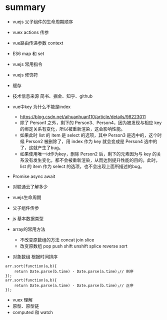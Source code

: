 # summary

- vuejs 父子组件的生命周期顺序
- vuex actions 传参
- vue路由传递参数 context 
- ES6 map 和 set
- vuejs 常用指令
- vuejs 修饰符
- 缓存
- 技术信息来源 简书、掘金、知乎、github
- vue中key 为什么不能是index
    - https://blog.csdn.net/aihuanhuan110/article/details/98223011
    - 除了 Person1 之外，剩下的 Person3、Person4，因为被发现与相应 key 的绑定关系有变化，所以被重新渲染，这会影响性能。
    - 如果此时 list 的 item 是 select 的选项，其中 Person3 是选中的，这个时候 Person2 被删除了，用 index 作为 key 就会变成是 Person4 选中的了，这就产生了bug。
    - 如果使用唯一id作为key，删除 Person2 后，剩下的元素因为与 key 的关系没有发生变化，都不会被重新渲染，从而达到提升性能的目的。此时，list 的 item 作为 select 的选项，也不会出现上面所描述的bug。
- Promise async await
- 对联通云了解多少


- vuejs生命周期
- 父子组件传参
- js 基本数据类型
- array的常用方法
    - 不改变原数组的方法 concat join slice
    - 改变原数组 pop push shift unshift splice reverse sort

- 对象数组 根据时间排序 
```
arr.sort(function(a,b){
    return Date.parse(b.time) - Date.parse(a.time);// 倒序
});
arr.sort(function(a,b){
    return Date.parse(a.time) - Date.parse(b.time);// 正序
});

```
- vuex 理解
- 原型、原型链
- computed 和 watch

